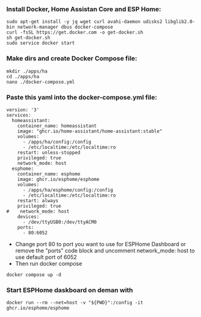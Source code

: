 ### Install Docker, Home Assistan Core and ESP Home:
```
sudo apt-get install -y jq wget curl avahi-daemon udisks2 libglib2.0-bin network-manager dbus docker-compose  
curl -fsSL https://get.docker.com -o get-docker.sh
sh get-docker.sh
sudo service docker start
```

### Make dirs and create Docker Compose file:
```
mkdir ./apps/ha 
cd ./apps/ha
nano ./docker-compose.yml
```

### Paste this yaml into the docker-compose.yml file:

```
version: '3'
services:
  homeassistant:
    container_name: homeassistant
    image: "ghcr.io/home-assistant/home-assistant:stable"
    volumes:
      - /apps/ha/config:/config
      - /etc/localtime:/etc/localtime:ro
    restart: unless-stopped
    privileged: true
    network_mode: host
  esphome:
    container_name: esphome
    image: ghcr.io/esphome/esphome
    volumes:
      - /apps/ha/esphome/config:/config
      - /etc/localtime:/etc/localtime:ro
    restart: always
    privileged: true
#    network_mode: host
    devices:
      - /dev/ttyUSB0:/dev/ttyACM0
    ports:
      - 80:6052
```
* Change port 80 to port you want to use for ESPHome Dashboard or remove the "ports" code block and uncomment network_mode: host to use default port of 6052
* Then run docker compose    

`docker compose up -d`

### Start ESPHome daskboard on deman with 

`docker run --rm --net=host -v "${PWD}":/config -it ghcr.io/esphome/esphome`
